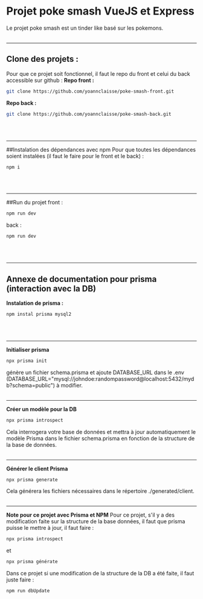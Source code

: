 # Projet poke smash VueJS et Express
Le projet poke smash est un tinder like basé sur les pokemons.
<br/>
<br/>

---

## Clone des projets :
Pour que ce projet soit fonctionnel, il faut le repo du front et celui du back accessible sur github :
**Repo front :**
```bash
git clone https://github.com/yoannclaisse/poke-smash-front.git
```
**Repo back :**
```bash
git clone https://github.com/yoannclaisse/poke-smash-back.git
```
<br/>
<br/>

---

##Instalation des dépendances avec npm
Pour que toutes les dépendances soient instalées (il faut le faire pour le front et le back) :
```bash
npm i
```
<br/>
<br/>

---

##Run du projet
front :
```bash
npm run dev
```

back :
```bash
npm run dev
```
<br/>
<br/>

---

## Annexe de documentation pour prisma (interaction avec la DB)
**Instalation de prisma :**
```bash
npm instal prisma mysql2
```
<br/>
<br/>

---


**Initialiser prisma**
```bash
npx prisma init
```
génère un fichier schema.prisma et ajoute DATABASE_URL dans le .env (DATABASE_URL="mysql://johndoe:randompassword@localhost:5432/mydb?schema=public") à modifier.
<br/>
<br/>

---


**Créer un modèle pour la DB**
```bash
npx prisma introspect
```
Cela interrogera votre base de données et mettra à jour automatiquement le modèle Prisma dans le fichier schema.prisma en fonction de la structure de la base de données.
<br/>
<br/>

---

**Générer le client Prisma**
```bash
npx prisma generate
```
Cela générera les fichiers nécessaires dans le répertoire ./generated/client.
<br/>
<br/>

---

**Note pour ce projet avec Prisma et NPM**
Pour ce projet, s'il y a des modification faite sur la structure de la base données, il faut que prisma puisse le mettre à jour, il faut faire : 
```bash
npx prisma introspect
```
et 
```bash
npx prisma générate
```
Dans ce projet si une modification de la structure de la DB a été faite, il faut juste faire : 
```bash
npm run dbUpdate
```